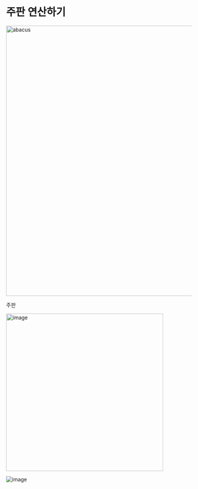 # 주판 연산하기

<img width="731" alt="abacus" src="https://github.com/hyeonjun07/game/assets/107782350/eb8d9ec9-9cf6-4991-9963-8a61a3a8706e">


주판 

<img width="426" alt="image" src="https://github.com/hyeonjun07/game/assets/107782350/465cfa8a-0851-4399-867c-790ccf076881">

![image](https://github.com/hyeonjun07/game/assets/107782350/be325f97-1c97-431e-bbd9-6fab7d2a74ae)

